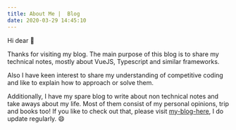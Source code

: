 ```yaml
---
title: About Me |  Blog
date: 2020-03-29 14:45:10
---
```


Hi dear :wave:

Thanks for visiting my blog. 
The main purpose of this blog is to share my technical notes, mostly about VueJS, Typescript and similar frameworks.

Also I have keen interest to share my understanding of competitive coding and like to explain how to approach or solve them.

Additionally, I have my spare blog to write about non technical notes and take aways about my life. Most of them consist of my personal opinions, trip and books too! If you like to check out that, please visit [my-blog-here](https://azaawriting.blogspot.com/), I do update regularly. :smile: